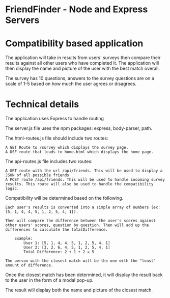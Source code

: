 # FriendFinder - Node and Express Servers

# Compatibility based application

The application will take in results from users' surveys then compare their results against all other users who have completed it. The application will then display the name and picture of the user with the best match overall.

The survey has 10 questions, answers to the survey questions are on a scale of 1-5 based on how much the user agrees or disagrees.

# Technical details

The application uses Express to handle routing

The server.js file uses the npm packages: express, body-parser, path.

The html-routes.js file should include two routes:

    A GET Route to /survey which displays the survey page.
    A USE route that leads to home.html which displays the home page.

The api-routes.js file includes two routes:

    A GET route with the url /api/friends. This will be used to display a JSON of all possible friends
    A POST route /api/friends. This will be used to handle incoming survey results. This route will also be used to handle the compatibility logic.

Compatibility will be determined based on the following.

    Each user's results is converted into a simple array of numbers (ex: [5, 1, 4, 4, 5, 1, 2, 5, 4, 1]).       

    Then will compare the difference between the user's scores against other users' scores, question by question. Then will add up the differences to calculate the totalDifference.

        Example:
            User 1: [5, 1, 4, 4, 5, 1, 2, 5, 4, 1]
            User 2: [3, 2, 6, 4, 5, 1, 2, 5, 4, 1]
            Total Difference: 2 + 1 + 2 = 5

    The person with the closest match will be the one with the "least" amount of difference.

Once the closest match has been determined, it will display the result back to the user in the form of a modal pop-up.

The result will display both the name and picture of the closest match.